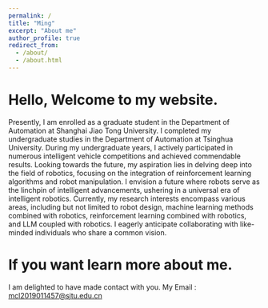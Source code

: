 ```yaml
---
permalink: /
title: "Ming"
excerpt: "About me"
author_profile: true
redirect_from: 
  - /about/
  - /about.html
---
```


Hello, Welcome to my website.
======
Presently, I am enrolled as a graduate student in the Department of Automation at Shanghai Jiao Tong University. I completed my undergraduate studies in the Department of Automation at Tsinghua University. During my undergraduate years, I actively participated in numerous intelligent vehicle competitions and achieved commendable results. Looking towards the future, my aspiration lies in delving deep into the field of robotics, focusing on the integration of reinforcement learning algorithms and robot manipulation. I envision a future where robots serve as the linchpin of intelligent advancements, ushering in a universal era of intelligent robotics. Currently, my research interests encompass various areas, including but not limited to robot design, machine learning methods combined with robotics, reinforcement learning combined with robotics, and LLM coupled with robotics. I eagerly anticipate collaborating with like-minded individuals who share a common vision.

If you want learn more about me.
======
I am delighted to have made contact with you.
My Email : mcl2019011457@sjtu.edu.cn
